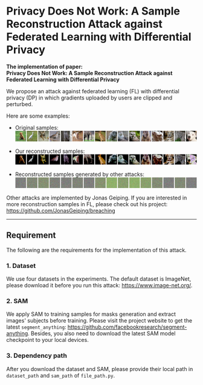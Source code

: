 # Privacy Does Not Work: A Sample Reconstruction Attack against Federated Learning with Differential Privacy

**The implementation of paper:<br>
Privacy Does Not Work: A Sample Reconstruction Attack against Federated Learning with Differential Privacy**

We propose an attack against federated learning (FL) with differential privacy (DP) in which gradients uploaded by
users are clipped and perturbed.

Here are some examples:

* Original samples:
![original.png](fig%2Foriginal.png)

* Our reconstructed samples:
![res.png](fig%2Fres.png)

* Reconstructed samples generated by other attacks:
![when.png](fig%2Fwhen.png)

Other attacks are implemented by Jonas Geiping. If you are interested in more reconstruction samples in FL, please check
out his project: https://github.com/JonasGeiping/breaching

---

## Requirement

The following are the requirements for the implementation of this attack.

### 1. Dataset
We use four datasets in the experiments. The default dataset is ImageNet, please download it before you run this attack:
https://www.image-net.org/.

### 2. SAM

We apply SAM to training samples for masks generation and extract images' subjects before training. Please visit the
project website to get the latest `segment_anything`: https://github.com/facebookresearch/segment-anything.
Besides, you also need to download the latest SAM model checkpoint to your local devices.

### 3. Dependency path

After you download the dataset and SAM, please provide their local path in `dataset_path` and `sam_path` of `file_path.py`.
